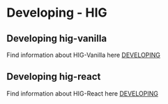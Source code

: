 # Developing - HIG

## Developing hig-vanilla
Find information about HIG-Vanilla here [DEVELOPING](src/implementations/vanilla/README.md)

## Developing hig-react
Find information about HIG-React here [DEVELOPING](src/implementations/react/README.md)
